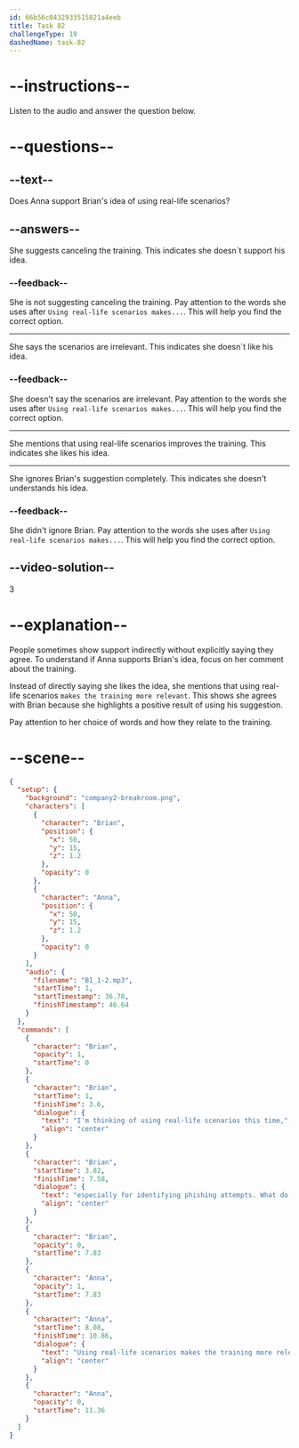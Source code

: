 ```yaml
---
id: 66b56c0432933515821a4eeb
title: Task 82
challengeType: 19
dashedName: task-82
---
```

<!--
AUDIO REFERENCE:
Brian: Usually two hours. I'm thinking of using real-life scenarios this time, especially for identifying phishing attempts. What do you think?

Anna: Using real-life scenarios makes the training more relevant.
-->

# --instructions--

Listen to the audio and answer the question below.

# --questions--

## --text--

Does Anna support Brian's idea of using real-life scenarios?

## --answers--

She suggests canceling the training. This indicates she doesn´t support his idea.

### --feedback--

She is not suggesting canceling the training. Pay attention to the words she uses after `Using real-life scenarios makes...`. This will help you find the correct option.

---

She says the scenarios are irrelevant. This indicates she doesn´t like his idea.

### --feedback--

She doesn't say the scenarios are irrelevant. Pay attention to the words she uses after `Using real-life scenarios makes...`. This will help you find the correct option.

---

She mentions that using real-life scenarios improves the training. This indicates she likes his idea.

---

She ignores Brian's suggestion completely. This indicates she doesn't understands his idea.

### --feedback--

She didn't ignore Brian. Pay attention to the words she uses after `Using real-life scenarios makes...`. This will help you find the correct option.

## --video-solution--

3

# --explanation--

People sometimes show support indirectly without explicitly saying they agree. To understand if Anna supports Brian's idea, focus on her comment about the training.

Instead of directly saying she likes the idea, she mentions that using real-life scenarios `makes the training more relevant`. This shows she agrees with Brian because she highlights a positive result of using his suggestion. 

Pay attention to her choice of words and how they relate to the training.

# --scene--

```json
{
  "setup": {
    "background": "company2-breakroom.png",
    "characters": [
      {
        "character": "Brian",
        "position": {
          "x": 50,
          "y": 15,
          "z": 1.2
        },
        "opacity": 0
      },
      {
        "character": "Anna",
        "position": {
          "x": 50,
          "y": 15,
          "z": 1.2
        },
        "opacity": 0
      }
    ],
    "audio": {
      "filename": "B1_1-2.mp3",
      "startTime": 1,
      "startTimestamp": 36.78,
      "finishTimestamp": 46.64
    }
  },
  "commands": [
    {
      "character": "Brian",
      "opacity": 1,
      "startTime": 0
    },
    {
      "character": "Brian",
      "startTime": 1,
      "finishTime": 3.6,
      "dialogue": {
        "text": "I'm thinking of using real-life scenarios this time,",
        "align": "center"
      }
    },
    {
      "character": "Brian",
      "startTime": 3.82,
      "finishTime": 7.58,
      "dialogue": {
        "text": "especially for identifying phishing attempts. What do you think?",
        "align": "center"
      }
    },
    {
      "character": "Brian",
      "opacity": 0,
      "startTime": 7.83
    },
    {
      "character": "Anna",
      "opacity": 1,
      "startTime": 7.83
    },
    {
      "character": "Anna",
      "startTime": 8.08,
      "finishTime": 10.86,
      "dialogue": {
        "text": "Using real-life scenarios makes the training more relevant.",
        "align": "center"
      }
    },
    {
      "character": "Anna",
      "opacity": 0,
      "startTime": 11.36
    }
  ]
}
```
